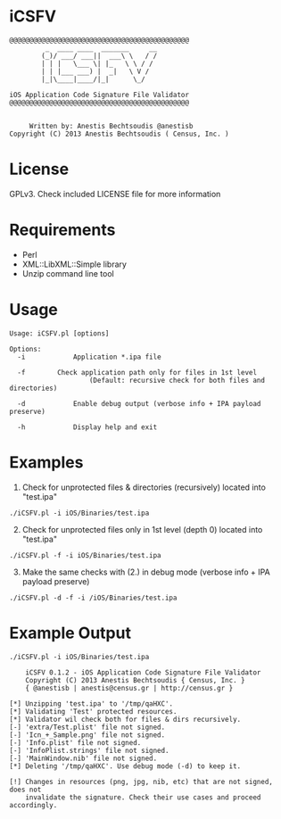 iCSFV
=====
```Text
@@@@@@@@@@@@@@@@@@@@@@@@@@@@@@@@@@@@@@@@@@@@@
         _  ____ ____  _______     __
        (_)/ ___/ ___||  ___\ \   / /
        | | |   \___ \| |_   \ \ / / 
        | | |___ ___) |  _|   \ V /  
        |_|\____|____/|_|      \_/   

iOS Application Code Signature File Validator
@@@@@@@@@@@@@@@@@@@@@@@@@@@@@@@@@@@@@@@@@@@@@


     Written by: Anestis Bechtsoudis @anestisb
Copyright (C) 2013 Anestis Bechtsoudis ( Census, Inc. )
```

License
=======
GPLv3. Check included LICENSE file for more information


Requirements
============
* Perl
* XML::LibXML::Simple library
* Unzip command line tool


Usage
=====
```
Usage: iCSFV.pl [options]

Options:
  -i            Application *.ipa file

  -f		Check application path only for files in 1st level
                    (Default: recursive check for both files and directories)

  -d            Enable debug output (verbose info + IPA payload preserve)

  -h            Display help and exit
```

Examples
========
1. Check for unprotected files & directories (recursively) located into "test.ipa"
```
./iCSFV.pl -i iOS/Binaries/test.ipa
```

2. Check for unprotected files only in 1st level (depth 0) located into "test.ipa"
```
./iCSFV.pl -f -i iOS/Binaries/test.ipa
```

3. Make the same checks with (2.) in debug mode (verbose info + IPA payload preserve)
```
./iCSFV.pl -d -f -i /iOS/Binaries/test.ipa 
```


Example Output
==============
```text
./iCSFV.pl -i iOS/Binaries/test.ipa

	iCSFV 0.1.2 - iOS Application Code Signature File Validator
	Copyright (C) 2013 Anestis Bechtsoudis { Census, Inc. }
	{ @anestisb | anestis@census.gr | http://census.gr }

[*] Unzipping 'test.ipa' to '/tmp/qaHXC'.
[*] Validating 'Test' protected resources.
[*] Validator wil check both for files & dirs recursively.
[-] 'extra/Test.plist' file not signed.
[-] 'Icn_+_Sample.png' file not signed.
[-] 'Info.plist' file not signed.
[-] 'InfoPlist.strings' file not signed.
[-] 'MainWindow.nib' file not signed.
[*] Deleting '/tmp/qaHXC'. Use debug mode (-d) to keep it.

[!] Changes in resources (png, jpg, nib, etc) that are not signed, does not
    invalidate the signature. Check their use cases and proceed accordingly.
```
